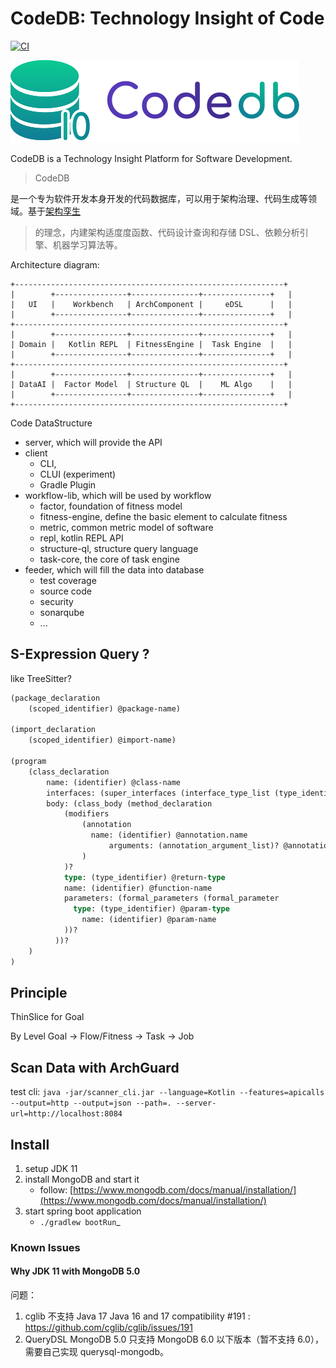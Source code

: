 # CodeDB: Technology Insight of Code

[![CI](https://github.com/archguard/codedb-poc/actions/workflows/ci.yaml/badge.svg)](https://github.com/archguard/codedb-poc/actions/workflows/ci.yaml)

![CodeDB Logo](assets/codedb.svg)

CodeDB is a Technology Insight Platform for Software Development.

> CodeDB
>
是一个专为软件开发本身开发的代码数据库，可以用于架构治理、代码生成等领域。基于[架构孪生](https://www.phodal.com/blog/architecture-twin/)
> 的理念，内建架构适度度函数、代码设计查询和存储 DSL、依赖分析引擎、机器学习算法等。

Architecture diagram:

```
+------------------------------------------------------------+
|        +----------------+---------------+---------------+   |
|   UI   |    Workbench   | ArchComponent |     eDSL      |   |
|        +----------------+---------------+---------------+   |
+------------------------------------------------------------+
|        +----------------+---------------+---------------+   |
| Domain |   Kotlin REPL  | FitnessEngine |  Task Engine  |   |
|        +----------------+---------------+---------------+   |
+------------------------------------------------------------+
|        +----------------+---------------+---------------+   |
| DataAI |  Factor Model  | Structure QL  |    ML Algo    |   |
|        +----------------+---------------+---------------+   |
+------------------------------------------------------------+
```

Code DataStructure

- server, which will provide the API
- client
    - CLI,
    - CLUI (experiment)
    - Gradle Plugin
- workflow-lib, which will be used by workflow
    - factor, foundation of fitness model
    - fitness-engine, define the basic element to calculate fitness
    - metric, common metric model of software
    - repl, kotlin REPL API
    - structure-ql, structure query language
    - task-core, the core of task engine
- feeder, which will fill the data into database
    - test coverage
    - source code
    - security
    - sonarqube
    - ...

## S-Expression Query ?

like TreeSitter?

```ocaml
(package_declaration
	(scoped_identifier) @package-name)

(import_declaration
	(scoped_identifier) @import-name)

(program
    (class_declaration
	    name: (identifier) @class-name
        interfaces: (super_interfaces (interface_type_list (type_identifier)  @impl-name))?
        body: (class_body (method_declaration
            (modifiers
                (annotation
                  name: (identifier) @annotation.name
                      arguments: (annotation_argument_list)? @annotation.key_values
                )
            )?
            type: (type_identifier) @return-type
            name: (identifier) @function-name
            parameters: (formal_parameters (formal_parameter
              type: (type_identifier) @param-type
                name: (identifier) @param-name
            ))?
          ))?
    )
)
```

## Principle

ThinSlice for Goal

By Level Goal -> Flow/Fitness -> Task -> Job

## Scan Data with ArchGuard

test
cli: `java -jar/scanner_cli.jar --language=Kotlin --features=apicalls --output=http --output=json --path=. --server-url=http://localhost:8084`

## Install

1. setup JDK 11
2. install MongoDB and start it
    - follow: [https://www.mongodb.com/docs/manual/installation/](https://www.mongodb.com/docs/manual/installation/)
3. start spring boot application
    - `./gradlew bootRun`_

### Known Issues

#### Why JDK 11 with MongoDB 5.0

问题：

1. cglib 不支持 Java 17 Java 16 and 17 compatibility #191 : https://github.com/cglib/cglib/issues/191
2. QueryDSL MongoDB 5.0 只支持 MongoDB 6.0 以下版本（暂不支持 6.0），需要自己实现 querysql-mongodb。


